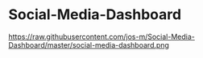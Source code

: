 # Social-Media-Dashboard
https://raw.githubusercontent.com/jos-m/Social-Media-Dashboard/master/social-media-dashboard.png
